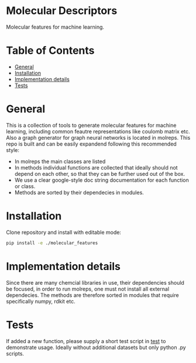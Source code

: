 # Molecular Descriptors

Molecular features for machine learning.

# Table of Contents
* [General](#general)
* [Installation](#installation)
* [Implementation details](#implementation-details)
* [Tests](#tests)
 

<a name="general"></a>
# General

This is a collection of tools to generate molecular features for machine learning, including common feautre representations like coulomb matrix etc. 
Also a graph generator for graph neural networks is located in molreps. This repo is built and can be easily expandend following this recommended style:
* In molreps the main classes are listed
* In methods individual functions are collected that ideally should not depend on each other, so that they can be further used out of the box.
* We use a clear google-style doc string documentation for each function or class.
* Methods are sorted by their dependecies in modules.


<a name="installation"></a>
# Installation

Clone repository and install with editable mode:

```bash
pip install -e ./molecular_features
```

<a name="implementation-details"></a>
# Implementation details

Since there are many chemcial libraries in use, their dependencies should be focused, in order to run molreps, one must not install all external dependecies.
The methods are therefore sorted in modules that require specifically numpy, rdkit etc.

<a name="tests"></a>
# Tests

If added a new function, please supply a short test script in [test](/test) to demonstrate usage. Ideally without additional datasets but only python .py scripts.
